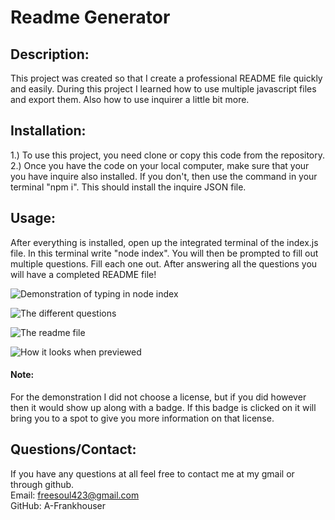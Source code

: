 # Readme Generator

## Description: 

This project was created so that I create a professional README file quickly and easily. 
During this project I learned how to use multiple javascript files and export them. Also how to use inquirer a little bit more.

## Installation:

1.) To use this project, you need clone or copy this code from the repository.<br>
2.) Once you have the code on your local computer, make sure that your you have inquire also installed. If you don't, then use the command in your terminal "npm i". This should install the inquire JSON file.


## Usage:

After everything is installed, open up the integrated terminal of the index.js file. In this terminal write "node index". You will then be prompted to fill out multiple questions. Fill each one out. After answering all the questions you will have a completed README file!

![Demonstration of typing in node index](../../../../../../../../../C:/Users/frees/OneDrive/Desktop/Uconn%20Bootcamp/Challenges/Readme-Generator/Readme-Creator/assets/Screenshot%20(13).png)

![The different questions](../../../../../../../../../C:/Users/frees/OneDrive/Desktop/Uconn%20Bootcamp/Challenges/Readme-Generator/Readme-Creator/assets/Screenshot%20(14).png)

![The readme file](../../../../../../../../../C:/Users/frees/OneDrive/Desktop/Uconn%20Bootcamp/Challenges/Readme-Generator/Readme-Creator/assets/Screenshot%20(16).png)

![How it looks when previewed](../../../../../../../../../C:/Users/frees/OneDrive/Desktop/Uconn%20Bootcamp/Challenges/Readme-Generator/Readme-Creator/assets/Screenshot%20(17).png)

#### Note: <br>
For the demonstration I did not choose a license, but if you did however then it would show up along with a badge. If this badge is clicked on it will bring you to a spot to give you more information on that license.


## Questions/Contact:

If you have any questions at all feel free to contact me at my gmail or through github.<br>
Email: freesoul423@gmail.com<br>
GitHub: A-Frankhouser